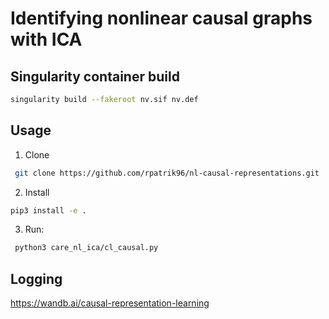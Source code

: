 # Identifying nonlinear causal graphs with ICA

## Singularity container build

```bash
singularity build --fakeroot nv.sif nv.def
```


## Usage 

1. Clone
```bash
 git clone https://github.com/rpatrik96/nl-causal-representations.git
```

2. Install
```bash
pip3 install -e .
```

3. Run:
```bash
 python3 care_nl_ica/cl_causal.py
```

## Logging
https://wandb.ai/causal-representation-learning